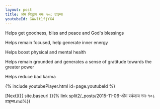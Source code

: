 ```yaml
---
layout: post
title: ओम सिद्धाय नमः १०८ टाइम्स
youtubeId: GWwlt1fjYX4
---
```

 
 
Helps get goodness, bliss and peace and God's blessings
 
Helps remain focused, help generate inner energy 
 
Helps boost physical and mental health 
 
Helps remain grounded and generates a sense of gratitude towards the greater power 
 
Helps reduce bad karma
 
 
 
 


{% include youtubePlayer.html id=page.youtubeId %}
 
[Next]({{ site.baseurl }}{% link  split2/_posts/2015-11-06-ओम स्कंदाय नमः १०८ टाइम्स.md%})
 
